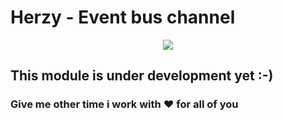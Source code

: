 # Herzy - Event bus channel

<p align="center">
    <img src="https://raw.githubusercontent.com/NickNaso/hertzy/master/hertzy.png"/>
</p>



## This module is under development yet :-) 
### Give me other time i work with :heart: for all of you

